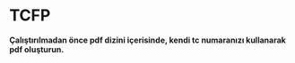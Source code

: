 TCFP
====


<b> Çalıştırılmadan önce pdf dizini içerisinde, kendi tc numaranızı kullanarak pdf oluşturun. </b>
